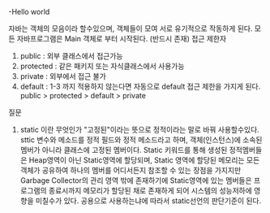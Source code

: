 -Hello world

자바는 객체의 모음이라 할수있으며, 객체들이 모여 서로 유기적으로 작동하게 된다.
모든 자바프로그램은 Main 객체로 부터 시작된다. (반드시 존재)
접근 제한자
1. public : 외부 클래스에서 접근가능
2. protected : 같은 패키지 또는 자식클래스에서 사용가능
3. private : 외부에서 접근 불가
4. default : 1-3 까지 적용하지 않는다면 자동으로 default 접근 제한을 가지게 된다.
public > protected > default > private

질문
1. static 이란 무엇인가
"고정된"이라는 뜻으로 정적이라는 말로 바꿔 사용할수있다. 
sttic 변수와 메소드를 정적 필드와 정적 메소드라고 하며, 객체(인스턴스)에 소속된 멤버가 아니라 클래스에 고정된 멤버이다.
Static 키워드를 통해 생성된 정적멤버들은 Heap영역이 아닌 Static영역에 할당되며, Static 영역에 할당된 메모리는 모든 객체가 공유하여 하나의 멤버를 어디서든지 참조할 수 있는 장점을 가지지만 Garbage Collector의 관리 영역 밖에 존재하기에 Static영역에 있는 멤버들은 프로그램의 종료시까지 메모리가 할당된 채로 존재하게 되어 시스템의 성능저하에 영향을 미칠수가 있다.
공용으로 사용하는냐에 따라서 static선언의 판단기준이 된다.
